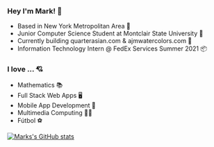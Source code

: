 ### Hey I'm Mark! 👋

- Based in New York Metropolitan Area 🌆
- Junior Computer Science Student at Montclair State University 🦅 
- Currently building quarterasian.com & ajmwatercolors.com 🎨
- Information Technology Intern @ FedEx Services Summer 2021 📦

### I love ... 💘

- Mathematics 📚
- Full Stack Web Apps 🖥
- Mobile App Development 📱
- Multimedia Computing 🤹‍♂️
- Fútbol ⚽

[![Marks's GitHub stats](https://github-readme-stats.vercel.app/api?username=markymauro13&show_icons=true&theme=tokyonight)](https://github.com/markymauro13/github-readme-stats)
